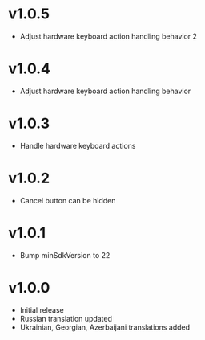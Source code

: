 # v1.0.5
* Adjust hardware keyboard action handling behavior 2

# v1.0.4
* Adjust hardware keyboard action handling behavior

# v1.0.3
* Handle hardware keyboard actions

# v1.0.2
* Cancel button can be hidden

# v1.0.1
* Bump minSdkVersion to 22

# v1.0.0
* Initial release
* Russian translation updated
* Ukrainian, Georgian, Azerbaijani translations added
